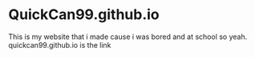 # QuickCan99.github.io
This is my website that i made cause i was bored and at school so yeah. quickcan99.github.io is the link
